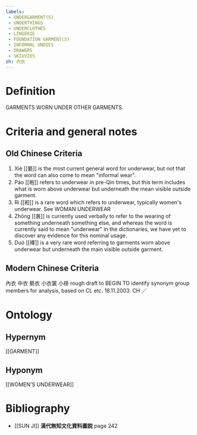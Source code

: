 ```yaml
---
labels: 
 - UNDERGARMENT(S)
 - UNDERTHINGS
 - UNDERCLOTHES
 - LINGERIE
 - FOUNDATION GARMENT(S)
 - INFORMAL UNDIES
 - DRAWERS
 - SKIVVIES
zh: 內衣
---
```


# Definition
GARMENTS WORN UNDER OTHER GARMENTS.
# Criteria and general notes
## Old Chinese Criteria
1. Xiè [[褻]] is the most current general word for underwear, but not that the word can also come to mean "informal wear".
2. Páo [[袍]] refers to underwear in pre-Qin times, but this term includes what is worn above underwear but underneath the mean visible outside garment.
3. Rì [[衵]] is a rare word which refers to underwear, typically women's underwear. See WOMAN UNDERWEAR
4. Zhōng [[衷]] is currently used verbally to refer to the wearing of something underneath something else, and whereas the word is currently said to mean "underwear" in the dictionaries, we have yet to discover any evidence for this nominal usage.
5. Duó [[襗]] is a very rare word referring to garments worn above underwear but underneath the main visible outside garment.
## Modern Chinese Criteria
內衣
中衣
褻衣
小衣裳
小褂
rough draft to BEGIN TO identify synonym group members for analysis, based on CL etc. 18.11.2003. CH ／
# Ontology

## Hypernym
[[GARMENT]]
## Hyponym
[[WOMEN'S UNDERWEAR]]
# Bibliography
- [[SUN JI]]
**漢代無知文化資料圖說** page 242
